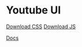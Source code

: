 # Youtube UI

[Download CSS](https://raw.githubusercontent.com/devforey/youtube-ui/master/dist/index.css)
[Download JS](https://raw.githubusercontent.com/devforey/youtube-ui/master/dist/index.js)

[Docs](http://mountainous-boundary.surge.sh/)